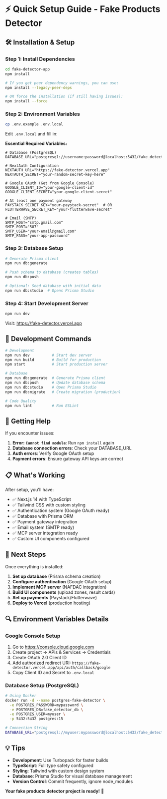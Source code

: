 # ⚡ Quick Setup Guide - Fake Products Detector

## 🛠️ Installation & Setup

### Step 1: Install Dependencies
```bash
cd fake-detector-app
npm install

# If you get peer dependency warnings, you can use:
npm install --legacy-peer-deps

# OR force the installation (if still having issues):
npm install --force
```

### Step 2: Environment Variables
```bash
cp .env.example .env.local
```

Edit `.env.local` and fill in:

**Essential Required Variables:**
```env
# Database (PostgreSQL)
DATABASE_URL="postgresql://username:password@localhost:5432/fake_detector_db"

# NextAuth Configuration
NEXTAUTH_URL="https://fake-detector.vercel.app"
NEXTAUTH_SECRET="your-random-secret-key-here"

# Google OAuth (Get from Google Console)
GOOGLE_CLIENT_ID="your-google-client-id"
GOOGLE_CLIENT_SECRET="your-google-client-secret"

# At least one payment gateway
PAYSTACK_SECRET_KEY="your-paystack-secret"  # OR
FLUTTERWAVE_SECRET_KEY="your-flutterwave-secret"

# Email (SMTP)
SMTP_HOST="smtp.gmail.com"
SMTP_PORT="587"
SMTP_USER="your-email@gmail.com"
SMTP_PASS="your-app-password"
```

### Step 3: Database Setup
```bash
# Generate Prisma client
npm run db:generate

# Push schema to database (creates tables)
npm run db:push

# Optional: Seed database with initial data
npm run db:studio  # Opens Prisma Studio
```

### Step 4: Start Development Server
```bash
npm run dev
```

Visit: https://fake-detector.vercel.app

## 🔧 Development Commands

```bash
# Development
npm run dev          # Start dev server
npm run build        # Build for production
npm start            # Start production server

# Database
npm run db:generate  # Generate Prisma client
npm run db:push      # Update database schema
npm run db:studio    # Open Prisma Studio
npm run db:migrate   # Create migration (production)

# Code Quality
npm run lint         # Run ESLint
```

## 🚀 Getting Help

If you encounter issues:

1. **Error: `Cannot find module`**: Run `npm install` again
2. **Database connection errors**: Check your DATABASE_URL
3. **Auth errors**: Verify Google OAuth setup
4. **Payment errors**: Ensure gateway API keys are correct

## 📋 What's Working

After setup, you'll have:
- ✅ Next.js 14 with TypeScript
- ✅ Tailwind CSS with custom styling
- ✅ Authentication system (Google OAuth ready)
- ✅ Database with Prisma ORM
- ✅ Payment gateway integration
- ✅ Email system (SMTP ready)
- ✅ MCP server integration ready
- ✅ Custom UI components configured

## 🎯 Next Steps

Once everything is installed:

1. **Set up database** (Prisma schema creation)
2. **Configure authentication** (Google OAuth setup)
3. **Implement MCP server** (NAFDAC integration)
4. **Build UI components** (upload zones, result cards)
5. **Set up payments** (Paystack/Flutterwave)
6. **Deploy to Vercel** (production hosting)

## 🔍 Environment Variables Details

### Google Console Setup
1. Go to https://console.cloud.google.com
2. Create project → APIs & Services → Credentials
3. Create OAuth 2.0 Client ID
4. Add authorized redirect URI: `https://fake-detector.vercel.app/api/auth/callback/google`
5. Copy Client ID and Secret to `.env.local`

### Database Setup (PostgreSQL)
```bash
# Using Docker
docker run -d --name postgres-fake-detector \
  -e POSTGRES_PASSWORD=mypassword \
  -e POSTGRES_DB=fake_detector_db \
  -e POSTGRES_USER=myuser \
  -p 5432:5432 postgres:15

# Connection String
DATABASE_URL="postgresql://myuser:mypassword@localhost:5432/fake_detector_db"
```

## 💡 Tips

- **Development**: Use Turbopack for faster builds
- **TypeScript**: Full type safety configured
- **Styling**: Tailwind with custom design system
- **Database**: Prisma Studio for visual database management
- **Version Control**: Commit frequently, ignore node_modules

**Your fake products detector project is ready!** 🚀